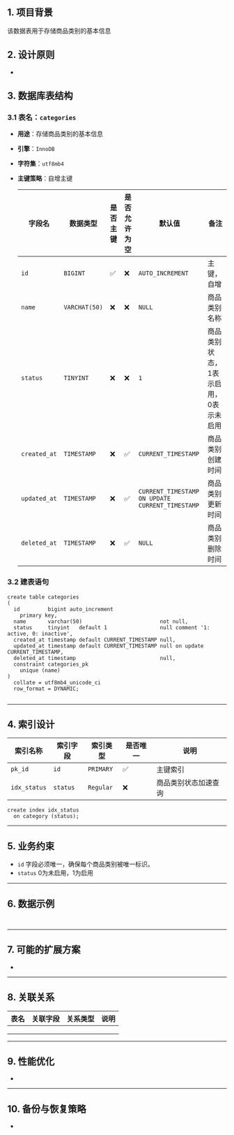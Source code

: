 ## **1. 项目背景**

该数据表用于存储商品类别的基本信息

## **2. 设计原则**

-

## **3. 数据库表结构**

### **3.1 表名：`categories`**

- **用途**：存储商品类别的基本信息

- **引擎**：`InnoDB`

- **字符集**：`utf8mb4`

- **主键策略**：自增主键

  | 字段名          | 数据类型          | 是否主键 | 是否允许为空 | 默认值                                             | 备注                  |
    |--------------|---------------|------|--------|-------------------------------------------------|---------------------|
  | `id`         | `BIGINT`      | ✅    | ❌      | `AUTO_INCREMENT`                                | 主键，自增               |
  | `name`       | `VARCHAT(50)` | ❌    | ❌      | `NULL`                                          | 商品类别名称              |
  | `status`     | `TINYINT`     | ❌    | ❌      | `1`                                             | 商品类别状态，1表示启用，0表示未启用 |
  | `created_at` | `TIMESTAMP`   | ❌    | ✅      | `CURRENT_TIMESTAMP`                             | 商品类别创建时间            |
  | `updated_at` | `TIMESTAMP`   | ❌    | ✅      | `CURRENT_TIMESTAMP ON UPDATE CURRENT_TIMESTAMP` | 商品类别更新时间            |
  | `deleted_at` | `TIMESTAMP`   | ❌    | ✅      | `NULL`                                          | 商品类别删除时间            |

### 3.2 建表语句

```mysql
create table categories
(
  id         bigint auto_increment
    primary key,
  name       varchar(50)                         not null,
  status     tinyint   default 1                 null comment '1: active, 0: inactive',
  created_at timestamp default CURRENT_TIMESTAMP null,
  updated_at timestamp default CURRENT_TIMESTAMP null on update CURRENT_TIMESTAMP,
  deleted_at timestamp                           null,
  constraint categories_pk
    unique (name)
)
  collate = utf8mb4_unicode_ci
  row_format = DYNAMIC;


```



------

## **4. 索引设计**

| **索引名称**                  | **索引字段**              | **索引类型**  | **是否唯一**    | **说明**     |
|---------------------------|-----------------------|-----------|-------------|------------|
| `pk_id`                   | `id`                  | `PRIMARY` | ✅           | 主键索引       |
| `idx_status`              | `status`              | `Regular` | ❌           | 商品类别状态加速查询 |

```mysql
create index idx_status
  on category (status);
```

------

## **5. 业务约束**

- `id` 字段必须唯一，确保每个商品类别被唯一标识。
- `status` 0为未启用，1为启用

------

## **6. 数据示例**

```mysql


```

------

## **7. 可能的扩展方案**

-

------

## **8. 关联关系**

| **表名**    | **关联字段**      | **关系类型**      | **说明**    |
|-----------|---------------|---------------|-----------|
|           |               |               |           |
|           |               |               |           |
|           |               |               |           |

------

## **9. 性能优化**

-

------

## **10. 备份与恢复策略**

- 